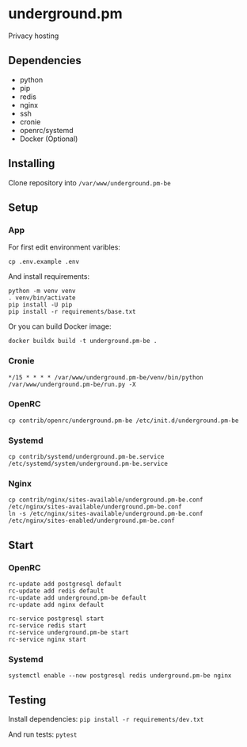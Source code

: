 # underground.pm

Privacy hosting

## Dependencies

* python
* pip
* redis
* nginx
* ssh
* cronie
* openrc/systemd
* Docker (Optional)

## Installing

Clone repository into `/var/www/underground.pm-be`

## Setup

### App

For first edit environment varibles:

`cp .env.example .env`

And install requirements:

```
python -m venv venv
. venv/bin/activate
pip install -U pip
pip install -r requirements/base.txt
```

Or you can build Docker image:

`docker buildx build -t underground.pm-be .`

### Cronie

`*/15 * * * * /var/www/underground.pm-be/venv/bin/python /var/www/underground.pm-be/run.py -X`

### OpenRC

`cp contrib/openrc/underground.pm-be /etc/init.d/underground.pm-be`

### Systemd

`cp contrib/systemd/underground.pm-be.service /etc/systemd/system/underground.pm-be.service`

### Nginx

```
cp contrib/nginx/sites-available/underground.pm-be.conf /etc/nginx/sites-available/underground.pm-be.conf
ln -s /etc/nginx/sites-available/underground.pm-be.conf /etc/nginx/sites-enabled/underground.pm-be.conf
```

## Start

### OpenRC

```
rc-update add postgresql default
rc-update add redis default
rc-update add underground.pm-be default
rc-update add nginx default

rc-service postgresql start
rc-service redis start
rc-service underground.pm-be start
rc-service nginx start
```

### Systemd

`systemctl enable --now postgresql redis underground.pm-be nginx`

## Testing

Install dependencies:
`pip install -r requirements/dev.txt`

And run tests:
`pytest`
